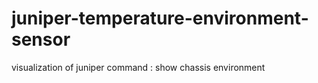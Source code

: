 # juniper-temperature-environment-sensor
visualization of  juniper command : show chassis environment
